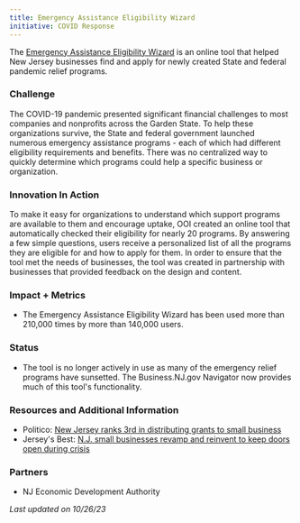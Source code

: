 ```yaml
---
title: Emergency Assistance Eligibility Wizard
initiative: COVID Response
---
```


The [Emergency Assistance Eligibility Wizard](https://assistance.business.nj.gov/) is an online tool that helped New Jersey businesses find and apply for newly created State and federal pandemic relief programs.

### Challenge

The COVID-19 pandemic presented significant financial challenges to most companies and nonprofits across the Garden State. To help these organizations survive, the State and federal government launched numerous emergency assistance programs - each of which had different eligibility requirements and benefits. There was no centralized way to quickly determine which programs could help a specific business or organization.

### Innovation In Action

To make it easy for organizations to understand which support programs are available to them and encourage uptake, OOI created an online tool that automatically checked their eligibility for nearly 20 programs. By answering a few simple questions, users receive a personalized list of all the programs they are eligible for and how to apply for them. In order to ensure that the tool met the needs of businesses, the tool was created in partnership with businesses that provided feedback on the design and content.

### Impact + Metrics

-   The Emergency Assistance Eligibility Wizard has been used more than 210,000 times by more than 140,000 users.

### Status

-   The tool is no longer actively in use as many of the emergency relief programs have sunsetted. The Business.NJ.gov Navigator now provides much of this tool's functionality.

### Resources and Additional Information

-   Politico: [New Jersey ranks 3rd in distributing grants to small business](https://www.politico.com/states/new-jersey/whiteboard/2021/07/27/eda-new-jersey-ranks-3rd-in-distributing-grants-to-small-business-1389096)
-   Jersey's Best: [N.J. small businesses revamp and reinvent to keep doors open during crisis](https://www.jerseysbest.com/community/n-j-small-businesses-revamp-and-reinvent-to-keep-doors-open-during-crisis/)

### Partners

-   NJ Economic Development Authority

*Last updated on 10/26/23*